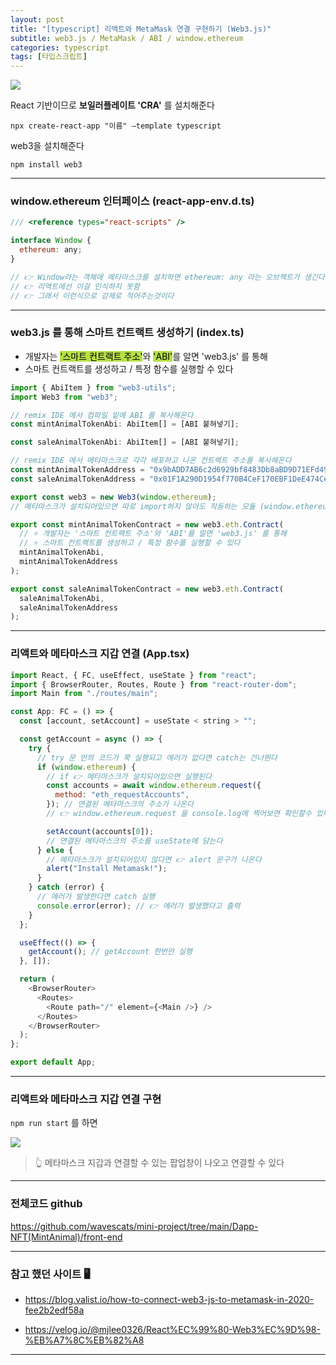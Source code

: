 ```yaml
---
layout: post
title: "[typescript] 리액트와 MetaMask 연결 구현하기 (Web3.js)"
subtitle: web3.js / MetaMask / ABI / window.ethereum
categories: typescript
tags: [타입스크립트]
---
```


![](https://velog.velcdn.com/images/-__-/post/b2bd7c08-e005-49d2-be4c-65c7a4351c5f/image.png)

React 기반이므로 **보일러플레이트 'CRA'** 를 설치해준다

`npx create-react-app "이름" —template typescript`

web3을 설치해준다

`npm install web3`

---

### window.ethereum 인터페이스 (react-app-env.d.ts)

```js
/// <reference types="react-scripts" />

interface Window {
  ethereum: any;
}

// 👉 Window라는 객체에 메타마스크를 설치하면 ethereum: any 라는 오브젝트가 생긴다
// 👉 리액트에선 이걸 인식하지 못함
// 👉 그래서 이런식으로 강제로 적어주는것이다
```

---

### web3.js 를 통해 스마트 컨트랙트 생성하기 (index.ts)

- 개발자는 <span style="background-color:#B5E045; color:#000;">'스마트 컨트랙트 주소'</span>와 <span style="background-color:#B5E045; color:#000;">'ABI'</span>를 알면 'web3.js' 를 통해
- 스마트 컨트랙트를 생성하고 / 특정 함수를 실행할 수 있다

```js
import { AbiItem } from "web3-utils";
import Web3 from "web3";

// remix IDE 에서 컴파일 밑에 ABI 를 복사해온다
const mintAnimalTokenAbi: AbiItem[] = [ABI 붙혀넣기];

const saleAnimalTokenAbi: AbiItem[] = [ABI 붙혀넣기];

// remix IDE 에서 메타마스크로 각각 배포하고 나온 컨트랙트 주소를 복사해온다
const mintAnimalTokenAddress = "0x9bADD7AB6c2d6929bf8483Db8aBD9D71EFd49E29";
const saleAnimalTokenAddress = "0x01F1A290D1954f770B4CeF170EBF1DeE474Ceb3F";

export const web3 = new Web3(window.ethereum);
// 메타마스크가 설치되어있으면 따로 import하지 않아도 작동하는 모듈 (window.ethereum)

export const mintAnimalTokenContract = new web3.eth.Contract(
  // ⭐ 개발자는 '스마트 컨트랙트 주소'와 'ABI'를 알면 'web3.js' 를 통해
  // ⭐ 스마트 컨트랙트를 생성하고 / 특정 함수를 실행할 수 있다
  mintAnimalTokenAbi,
  mintAnimalTokenAddress
);

export const saleAnimalTokenContract = new web3.eth.Contract(
  saleAnimalTokenAbi,
  saleAnimalTokenAddress
);
```

---

### 리액트와 메타마스크 지갑 연결 (App.tsx)

```js
import React, { FC, useEffect, useState } from "react";
import { BrowserRouter, Routes, Route } from "react-router-dom";
import Main from "./routes/main";

const App: FC = () => {
  const [account, setAccount] = useState < string > "";

  const getAccount = async () => {
    try {
      // try 문 안의 코드가 쭉 실행되고 에러가 없다면 catch는 건너뛴다
      if (window.ethereum) {
        // if 👉 메타마스크가 설치되어있으면 실행된다
        const accounts = await window.ethereum.request({
          method: "eth_requestAccounts",
        }); // 연결된 메타마스크의 주소가 나온다
        // 👉 window.ethereum.request 을 console.log에 찍어보면 확인할수 있다

        setAccount(accounts[0]);
        // 연결된 메타마스크의 주소를 useState에 담는다
      } else {
        // 메타마스크가 설치되어있지 않다면 👉 alert 문구가 나온다
        alert("Install Metamask!");
      }
    } catch (error) {
      // 에러가 발생한다면 catch 실행
      console.error(error); // 👉 에러가 발생했다고 출력
    }
  };

  useEffect(() => {
    getAccount(); // getAccount 한번만 실행
  }, []);

  return (
    <BrowserRouter>
      <Routes>
        <Route path="/" element={<Main />} />
      </Routes>
    </BrowserRouter>
  );
};

export default App;
```

---

### 리액트와 메타마스크 지갑 연결 구현

`npm run start` 를 하면

![](https://velog.velcdn.com/images/-__-/post/34b76109-aa2f-4e2a-8b58-820c77641210/image.png)

> 👆 메타마스크 지갑과 연결할 수 있는 팝업창이 나오고 연결할 수 있다

---

### 전체코드 github

<https://github.com/wavescats/mini-project/tree/main/Dapp-NFT(MintAnimal)/front-end>

---

### 참고 했던 사이트 🖥

- <https://blog.valist.io/how-to-connect-web3-js-to-metamask-in-2020-fee2b2edf58a>

- <https://velog.io/@mjlee0326/React%EC%99%80-Web3%EC%9D%98-%EB%A7%8C%EB%82%A8>

---
